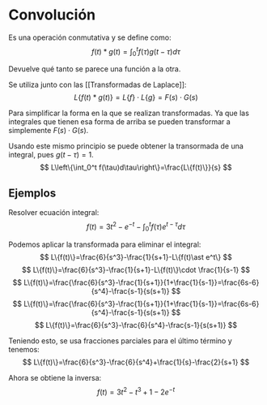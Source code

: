 # Convolución
Es una operación conmutativa y se define como:
$$
f(t)\ast g(t) = \int_0^t f(\tau)g(t-\tau)d\tau
$$

Devuelve qué tanto se parece una función a la otra.

Se utiliza junto con las [[Transformadas de Laplace]]:
$$
L\{f(t)\ast g(t)\}=L\{f\}\cdot L\{g\}=F(s)\cdot G(s)
$$

Para simplificar la forma en la que se realizan transformadas. Ya que las integrales que tienen esa forma de arriba se pueden transformar a simplemente $F(s)\cdot G(s)$.

Usando este mismo principio se puede obtener la transormada de una integral, pues $g(t-\tau) =1$.
$$
L\left\{\int_0^t f(\tau)d\tau\right\}=\frac{L\{f(t)\}}{s}
$$

## Ejemplos
Resolver ecuación integral:
$$
f(t)=3t^2-e^{-t}-\int_0^t f(\tau)e^{t-\tau}d\tau
$$

Podemos aplicar la transformada para eliminar el integral:
$$
L\{f(t)\}=\frac{6}{s^3}-\frac{1}{s+1}-L\{f(t)\ast e^t\}
$$
$$
L\{f(t)\}=\frac{6}{s^3}-\frac{1}{s+1}-L\{f(t)\}\cdot \frac{1}{s-1}
$$
$$
L\{f(t)\}=\frac{\frac{6}{s^3}-\frac{1}{s+1}}{1+\frac{1}{s-1}}=\frac{6s-6}{s^4}-\frac{s-1}{s(s+1)}
$$
$$
L\{f(t)\}=\frac{\frac{6}{s^3}-\frac{1}{s+1}}{1+\frac{1}{s-1}}=\frac{6s-6}{s^4}-\frac{s-1}{s(s+1)}
$$
$$
L\{f(t)\}=\frac{6}{s^3}-\frac{6}{s^4}-\frac{s-1}{s(s+1)}
$$

Teniendo esto, se usa fracciones parciales para el último término y tenemos:
$$
L\{f(t)\}=\frac{6}{s^3}-\frac{6}{s^4}+\frac{1}{s}-\frac{2}{s+1}
$$

Ahora se obtiene la inversa:
$$
f(t)=3t^2-t^3+1-2e^{-t}
$$

